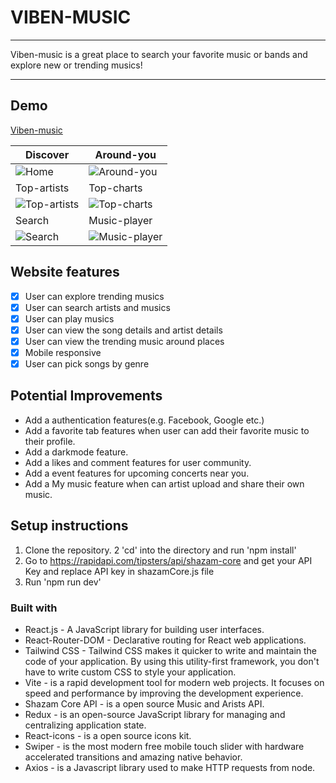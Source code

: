 # VIBEN-MUSIC

---

Viben-music is a great place to search your favorite music or bands and explore new or trending musics!

---

## Demo

[Viben-music](https://viben-music.netlify.app/)

<!-- Features Images -->

| Discover                                                                                            | Around-you                                                                                         |
| --------------------------------------------------------------------------------------------------- | -------------------------------------------------------------------------------------------------- |
| ![Home](https://github.com/noven21/viben-music-app/blob/master/git-imgs/discover-page.png)          | ![Around-you](https://github.com/noven21/viben-music-app/blob/master/git-imgs/around-you-page.png) |
| Top-artists                                                                                         | Top-charts                                                                                         |
| ![Top-artists](https://github.com/noven21/viben-music-app/blob/master/git-imgs/top-artist-page.png) | ![Top-charts](https://github.com/noven21/viben-music-app/blob/master/git-imgs/top-charts-page.png) |
| Search                                                                                              | Music-player                                                                                       |
| ![Search](https://github.com/noven21/viben-music-app/blob/master/git-imgs/search-page.png)          | ![Music-player](https://github.com/noven21/viben-music-app/blob/master/git-imgs/music-player.png)  |

## Website features

- [x] User can explore trending musics
- [x] User can search artists and musics
- [x] User can play musics
- [x] User can view the song details and artist details
- [x] User can view the trending music around places
- [x] Mobile responsive
- [x] User can pick songs by genre

## Potential Improvements

- Add a authentication features(e.g. Facebook, Google etc.)
- Add a favorite tab features when user can add their favorite music to their profile.
- Add a darkmode feature.
- Add a likes and comment features for user community.
- Add a event features for upcoming concerts near you.
- Add a My music feature when can artist upload and share their own music.

## Setup instructions

1. Clone the repository.
   2 'cd' into the directory and run 'npm install'
2. Go to https://rapidapi.com/tipsters/api/shazam-core and get your API Key and replace API key in shazamCore.js file
3. Run 'npm run dev'

### Built with

- React.js - A JavaScript library for building user interfaces.
- React-Router-DOM - Declarative routing for React web applications.
- Tailwind CSS - Tailwind CSS makes it quicker to write and maintain the code of your application. By using this utility-first framework, you don't have to write custom CSS to style your application.
- Vite - is a rapid development tool for modern web projects. It focuses on speed and performance by improving the development experience.
- Shazam Core API - is a open source Music and Arists API.
- Redux - is an open-source JavaScript library for managing and centralizing application state.
- React-icons - is a open source icons kit.
- Swiper - is the most modern free mobile touch slider with hardware accelerated transitions and amazing native behavior.
- Axios - is a Javascript library used to make HTTP requests from node.
